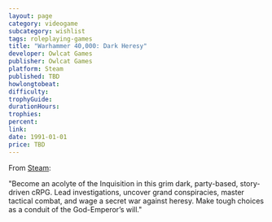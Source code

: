 ```yaml
---
layout: page
category: videogame
subcategory: wishlist
tags: roleplaying-games
title: "Warhammer 40,000: Dark Heresy"
developer: Owlcat Games
publisher: Owlcat Games
platform: Steam
published: TBD
howlongtobeat:
difficulty:
trophyGuide:
durationHours:
trophies:
percent:
link:
date: 1991-01-01
price: TBD
---
```


From [Steam](https://store.steampowered.com/app/3710600/Warhammer_40000_Dark_Heresy/):

"Become an acolyte of the Inquisition in this grim dark, party-based, story-driven cRPG. Lead investigations, uncover grand conspiracies, master tactical combat, and wage a secret war against heresy. Make tough choices as a conduit of the God-Emperor’s will."

